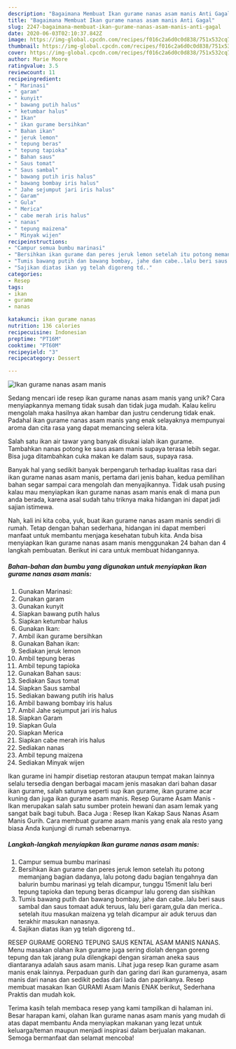 ```yaml
---
description: "Bagaimana Membuat Ikan gurame nanas asam manis Anti Gagal"
title: "Bagaimana Membuat Ikan gurame nanas asam manis Anti Gagal"
slug: 2247-bagaimana-membuat-ikan-gurame-nanas-asam-manis-anti-gagal
date: 2020-06-03T02:10:37.842Z
image: https://img-global.cpcdn.com/recipes/f016c2a6d0c0d838/751x532cq70/ikan-gurame-nanas-asam-manis-foto-resep-utama.jpg
thumbnail: https://img-global.cpcdn.com/recipes/f016c2a6d0c0d838/751x532cq70/ikan-gurame-nanas-asam-manis-foto-resep-utama.jpg
cover: https://img-global.cpcdn.com/recipes/f016c2a6d0c0d838/751x532cq70/ikan-gurame-nanas-asam-manis-foto-resep-utama.jpg
author: Marie Moore
ratingvalue: 3.5
reviewcount: 11
recipeingredient:
- " Marinasi"
- " garam"
- " kunyit"
- " bawang putih halus"
- " ketumbar halus"
- " Ikan"
- " ikan gurame bersihkan"
- " Bahan ikan"
- " jeruk lemon"
- " tepung beras"
- " tepung tapioka"
- " Bahan saus"
- " Saus tomat"
- " Saus sambal"
- " bawang putih iris halus"
- " bawang bombay iris halus"
- " Jahe sejumput jari iris halus"
- " Garam"
- " Gula"
- " Merica"
- " cabe merah iris halus"
- " nanas"
- " tepung maizena"
- " Minyak wijen"
recipeinstructions:
- "Campur semua bumbu marinasi"
- "Bersihkan ikan gurame dan peres jeruk lemon setelah itu potong memanjang bagian dadanya, lalu potong dadu bagian tengahnya dan balurin bumbu marinasi yg telah dicampur, tunggu 15menit lalu beri tepung tapioka dan tepung beras dicampur lalu goreng dan sisihkan"
- "Tumis bawang putih dan bawang bombay, jahe dan cabe..lalu beri saus sambal dan saus tomaat aduk teruus, lalu beri garam,gula dan merica.. setelah ituu masukan maizena yg telah dicampur air aduk teruus dan terakhir masukan nanasnya."
- "Sajikan diatas ikan yg telah digoreng td.."
categories:
- Resep
tags:
- ikan
- gurame
- nanas

katakunci: ikan gurame nanas 
nutrition: 136 calories
recipecuisine: Indonesian
preptime: "PT16M"
cooktime: "PT60M"
recipeyield: "3"
recipecategory: Dessert

---
```



![Ikan gurame nanas asam manis](https://img-global.cpcdn.com/recipes/f016c2a6d0c0d838/751x532cq70/ikan-gurame-nanas-asam-manis-foto-resep-utama.jpg)

Sedang mencari ide resep ikan gurame nanas asam manis yang unik? Cara menyiapkannya memang tidak susah dan tidak juga mudah. Kalau keliru mengolah maka hasilnya akan hambar dan justru cenderung tidak enak. Padahal ikan gurame nanas asam manis yang enak selayaknya mempunyai aroma dan cita rasa yang dapat memancing selera kita.

Salah satu ikan air tawar yang banyak disukai ialah ikan gurame. Tambahkan nanas potong ke saus asam manis supaya terasa lebih segar. Bisa juga ditambahkan cuka makan ke dalam saus, supaya rasa.

Banyak hal yang sedikit banyak berpengaruh terhadap kualitas rasa dari ikan gurame nanas asam manis, pertama dari jenis bahan, kedua pemilihan bahan segar sampai cara mengolah dan menyajikannya. Tidak usah pusing kalau mau menyiapkan ikan gurame nanas asam manis enak di mana pun anda berada, karena asal sudah tahu triknya maka hidangan ini dapat jadi sajian istimewa.


Nah, kali ini kita coba, yuk, buat ikan gurame nanas asam manis sendiri di rumah. Tetap dengan bahan sederhana, hidangan ini dapat memberi manfaat untuk membantu menjaga kesehatan tubuh kita. Anda bisa menyiapkan Ikan gurame nanas asam manis menggunakan 24 bahan dan 4 langkah pembuatan. Berikut ini cara untuk membuat hidangannya.

<!--inarticleads1-->

##### Bahan-bahan dan bumbu yang digunakan untuk menyiapkan Ikan gurame nanas asam manis:

1. Gunakan  Marinasi:
1. Gunakan  garam
1. Gunakan  kunyit
1. Siapkan  bawang putih halus
1. Siapkan  ketumbar halus
1. Gunakan  Ikan:
1. Ambil  ikan gurame bersihkan
1. Gunakan  Bahan ikan:
1. Sediakan  jeruk lemon
1. Ambil  tepung beras
1. Ambil  tepung tapioka
1. Gunakan  Bahan saus:
1. Sediakan  Saus tomat
1. Siapkan  Saus sambal
1. Sediakan  bawang putih iris halus
1. Ambil  bawang bombay iris halus
1. Ambil  Jahe sejumput jari iris halus
1. Siapkan  Garam
1. Siapkan  Gula
1. Siapkan  Merica
1. Siapkan  cabe merah iris halus
1. Sediakan  nanas
1. Ambil  tepung maizena
1. Sediakan  Minyak wijen


Ikan gurame ini hampir disetiap restoran ataupun tempat makan lainnya selalu tersedia dengan berbagai macam jenis masakan dari bahan dasar ikan gurame, salah satunya seperti sup ikan gurame, ikan gurame acar kuning dan juga ikan gurame asam manis. Resep Gurame Asam Manis - Ikan merupakan salah satu sumber protein hewani dan asam lemak yang sangat baik bagi tubuh. Baca Juga : Resep Ikan Kakap Saus Nanas Asam Manis Gurih. Cara membuat gurame asam manis yang enak ala resto yang biasa Anda kunjungi di rumah sebenarnya. 

<!--inarticleads2-->

##### Langkah-langkah menyiapkan Ikan gurame nanas asam manis:

1. Campur semua bumbu marinasi
1. Bersihkan ikan gurame dan peres jeruk lemon setelah itu potong memanjang bagian dadanya, lalu potong dadu bagian tengahnya dan balurin bumbu marinasi yg telah dicampur, tunggu 15menit lalu beri tepung tapioka dan tepung beras dicampur lalu goreng dan sisihkan
1. Tumis bawang putih dan bawang bombay, jahe dan cabe..lalu beri saus sambal dan saus tomaat aduk teruus, lalu beri garam,gula dan merica.. setelah ituu masukan maizena yg telah dicampur air aduk teruus dan terakhir masukan nanasnya.
1. Sajikan diatas ikan yg telah digoreng td..


RESEP GURAME GORENG TEPUNG SAUS KENTAL ASAM MANIS NANAS. Menu masakan olahan ikan gurame juga sering diolah dengan goreng tepung dan tak jarang pula dilengkapi dengan siraman aneka saus diantaranya adalah saus asam manis. Lihat juga resep Ikan gurame asam manis enak lainnya. Perpaduan gurih dan garing dari ikan guramenya, asam manis dari nanas dan sedikit pedas dari lada dan paprikanya. Resep membuat masakan Ikan GURAMI Asam Manis ENAK berikut, Sederhana Praktis dan mudah kok. 

Terima kasih telah membaca resep yang kami tampilkan di halaman ini. Besar harapan kami, olahan Ikan gurame nanas asam manis yang mudah di atas dapat membantu Anda menyiapkan makanan yang lezat untuk keluarga/teman maupun menjadi inspirasi dalam berjualan makanan. Semoga bermanfaat dan selamat mencoba!
